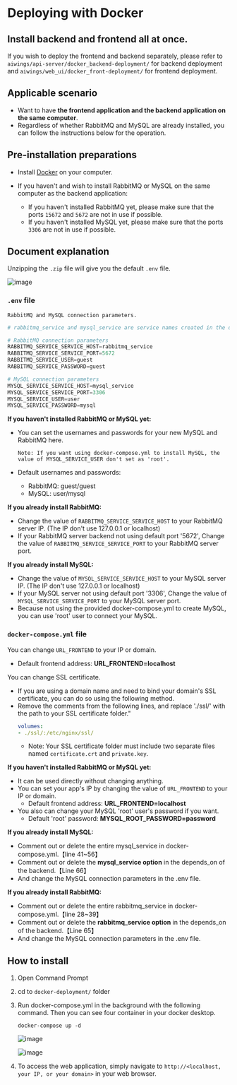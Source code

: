 # Deploying with Docker

## Install backend and frontend all at once.

If you wish to deploy the frontend and backend separately, please refer to `aiwings/api-server/docker_backend-deployment/` for backend deployment and `aiwings/web_ui/docker_front-deployment/` for frontend deployment.

## Applicable scenario

- Want to have **the frontend application and the backend application on the same computer**.
- Regardless of whether RabbitMQ and MySQL are already installed, you can follow the instructions below for the operation.

## Pre-installation preparations

- Install [Docker](https://www.docker.com/get-started/) on your computer.

- If you haven't and wish to install RabbitMQ or MySQL on the same computer as the backend application:

  - If you haven't installed RabbitMQ yet, please make sure that the ports `15672` and `5672` are not in use if possible.
  - If you haven't installed MySQL yet, please make sure that the ports `3306` are not in use if possible.

## Document explanation

Unzipping the `.zip` file will give you the default `.env` file.

![image](https://i.imgur.com/b5wCLAF.png)

### `.env` file

`RabbitMQ and MySQL connection parameters.`

```python
# rabbitmq_service and mysql_service are service names created in the docker-compose.yml file.

# RabbitMQ connection parameters
RABBITMQ_SERVICE_SERVICE_HOST=rabbitmq_service
RABBITMQ_SERVICE_SERVICE_PORT=5672
RABBITMQ_SERVICE_USER=guest
RABBITMQ_SERVICE_PASSWORD=guest

# MySQL connection parameters
MYSQL_SERVICE_SERVICE_HOST=mysql_service
MYSQL_SERVICE_SERVICE_PORT=3306
MYSQL_SERVICE_USER=user
MYSQL_SERVICE_PASSWORD=mysql
```

**If you haven't installed RabbitMQ or MySQL yet:** 
- You can set the usernames and passwords for your new MySQL and RabbitMQ here.

      Note: If you want using docker-compose.yml to install MySQL, the value of MYSQL_SERVICE_USER don't set as 'root'. 

- Default usernames and passwords: 
  - RabbitMQ: guest/guest
  - MySQL: user/mysql

**If you already install RabbitMQ:**
- Change the value of `RABBITMQ_SERVICE_SERVICE_HOST` to your RabbitMQ server IP. (The IP don't use 127.0.0.1 or localhost)
- If your RabbitMQ server backend not using default port '5672', Change the value of `RABBITMQ_SERVICE_SERVICE_PORT` to your RabbitMQ server port. 

**If you already install MySQL:**
- Change the value of `MYSQL_SERVICE_SERVICE_HOST` to your MySQL server IP. (The IP don't use 127.0.0.1 or localhost)
- If your MySQL server not using default port '3306', Change the value of `MYSQL_SERVICE_SERVICE_PORT` to your MySQL server port. 
- Because not using the provided docker-compose.yml to create MySQL, you can use 'root' user to connect your MySQL.

### `docker-compose.yml` file

You can change `URL_FRONTEND` to your IP or domain.
- Default frontend address: **URL_FRONTEND=localhost**

You can change SSL certificate.
- If you are using a domain name and need to bind your domain's SSL certificate, you can do so using the following method.
- Remove the comments from the following lines, and replace './ssl/' with the path to your SSL certificate folder."
  ```yml
  volumes:
  - ./ssl/:/etc/nginx/ssl/
  ```
  - Note: Your SSL certificate folder must include two separate files named `certificate.crt` and `private.key`.

**If you haven't installed RabbitMQ or MySQL yet:**
- It can be used directly without changing anything. 
- You can set your app's IP by changing the value of `URL_FRONTEND` to your IP or domain. 
  - Default frontend address: **URL_FRONTEND=localhost**
- You also can change your MySQL 'root' user's password if you want.
  - Default 'root' password: **MYSQL_ROOT_PASSWORD=password**

**If you already install MySQL:**
- Comment out or delete the entire mysql_service in docker-compose.yml.【line 41~56】
- Comment out or delete the **mysql_service option** in the depends_on of the backend.【Line 66】
- And change the MySQL connection parameters in the .env file.

**If you already install RabbitMQ:**
- Comment out or delete the entire rabbitmq_service in docker-compose.yml.【line 28~39】
- Comment out or delete the **rabbitmq_service option** in the depends_on of the backend.【Line 65】
- And change the MySQL connection parameters in the .env file.

## How to install

1. Open Command Prompt

2. cd to `docker-deployment/` folder

3. Run docker-compose.yml in the background with the following command. Then you can see four container in your docker desktop.

    ```
    docker-compose up -d
    ```

    ![image](https://i.imgur.com/C5yHjod.png)

    ![image](https://i.imgur.com/w3DohxC.png)

4. To access the web application, simply navigate to `http://<localhost, your IP, or your domain>` in your web browser.